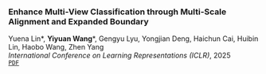 ### Enhance Multi-View Classification through Multi-Scale Alignment and Expanded Boundary  
Yuena Lin*, **Yiyuan Wang***, Gengyu Lyu, Yongjian Deng, Haichun Cai, Huibin Lin, Haobo Wang, Zhen Yang  
*International Conference on Learning Representations (ICLR)*, 2025  
[`PDF`](https://openreview.net/pdf?id=t1J2CnDFwj)
